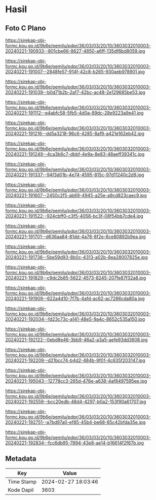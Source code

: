 # Hasil

## Foto C Plano

https://sirekap-obj-formc.kpu.go.id/9b6e/pemilu/pdpr/36/03/03/20/10/3603032010003-20240221-190933--801cbe66-8627-4850-a6ff-135df6bd8059.jpg

https://sirekap-obj-formc.kpu.go.id/9b6e/pemilu/pdpr/36/03/03/20/10/3603032010003-20240221-191007--2848fe57-914f-42c8-b265-930aeb978901.jpg

https://sirekap-obj-formc.kpu.go.id/9b6e/pemilu/pdpr/36/03/03/20/10/3603032010003-20240221-191039--b0d71b2b-2af7-42bc-ac48-2e129685be53.jpg

https://sirekap-obj-formc.kpu.go.id/9b6e/pemilu/pdpr/36/03/03/20/10/3603032010003-20240221-191112--e4abfc58-5fb5-4d0a-89dc-28e9223a9e41.jpg

https://sirekap-obj-formc.kpu.go.id/9b6e/pemilu/pdpr/36/03/03/20/10/3603032010003-20240221-191216--dd5a3218-96c6-4285-8af9-a421e162eb42.jpg

https://sirekap-obj-formc.kpu.go.id/9b6e/pemilu/pdpr/36/03/03/20/10/3603032010003-20240221-191249--4ca3b6c7-dbbf-4e9a-8e83-48aeff39341c.jpg

https://sirekap-obj-formc.kpu.go.id/9b6e/pemilu/pdpr/36/03/03/20/10/3603032010003-20240221-191337--94f3d01b-4e74-4595-815c-97d11240c2d9.jpg

https://sirekap-obj-formc.kpu.go.id/9b6e/pemilu/pdpr/36/03/03/20/10/3603032010003-20240221-191607--2450c2f5-ab69-4945-a25e-a9cd823caec9.jpg

https://sirekap-obj-formc.kpu.go.id/9b6e/pemilu/pdpr/36/03/03/20/10/3603032010003-20240221-191522--924cbff0-c3f5-4058-bc3f-08f54bb7cde4.jpg

https://sirekap-obj-formc.kpu.go.id/9b6e/pemilu/pdpr/36/03/03/20/10/3603032010003-20240221-191701--d636aa84-81dd-4a78-8f2e-6ce80892b9ea.jpg

https://sirekap-obj-formc.kpu.go.id/9b6e/pemilu/pdpr/36/03/03/20/10/3603032010003-20240221-191736--5be59d93-8b0c-4313-a02b-8ea28007825e.jpg

https://sirekap-obj-formc.kpu.go.id/9b6e/pemilu/pdpr/36/03/03/20/10/3603032010003-20240221-191829--c9dc2b85-5622-4573-8245-207fe87f32a8.jpg

https://sirekap-obj-formc.kpu.go.id/9b6e/pemilu/pdpr/36/03/03/20/10/3603032010003-20240221-191909--622a4d10-7f7b-4afd-ac62-ac7286cda80a.jpg

https://sirekap-obj-formc.kpu.go.id/9b6e/pemilu/pdpr/36/03/03/20/10/3603032010003-20240221-192034--fd23c73c-a141-48e5-9a4c-8652c535a150.jpg

https://sirekap-obj-formc.kpu.go.id/9b6e/pemilu/pdpr/36/03/03/20/10/3603032010003-20240221-192122--0ebd8e46-3bb9-46a2-a3a5-aefe93dd3608.jpg

https://sirekap-obj-formc.kpu.go.id/9b6e/pemilu/pdpr/36/03/03/20/10/3603032010003-20240221-192209--d21bcc74-b4d2-484b-9f01-4c635f203147.jpg

https://sirekap-obj-formc.kpu.go.id/9b6e/pemilu/pdpr/36/03/03/20/10/3603032010003-20240221-195043--12778cc3-265d-476e-a638-4af8497595ee.jpg

https://sirekap-obj-formc.kpu.go.id/9b6e/pemilu/pdpr/36/03/03/20/10/3603032010003-20240221-192559--bcc20edb-48d4-4297-b0a2-153f90a61707.jpg

https://sirekap-obj-formc.kpu.go.id/9b6e/pemilu/pdpr/36/03/03/20/10/3603032010003-20240221-192751--a7bd97a0-ef85-45b4-be68-85c42bfda35e.jpg

https://sirekap-obj-formc.kpu.go.id/9b6e/pemilu/pdpr/36/03/03/20/10/3603032010003-20240221-192834--fcc6db95-7894-43e8-ae14-b16614f2f67b.jpg


## Metadata

| Key        | Value               |
| ---------- | ------------------- |
| Time Stamp | 2024-02-27 18:03:46 |
| Kode Dapil | 3603                |



